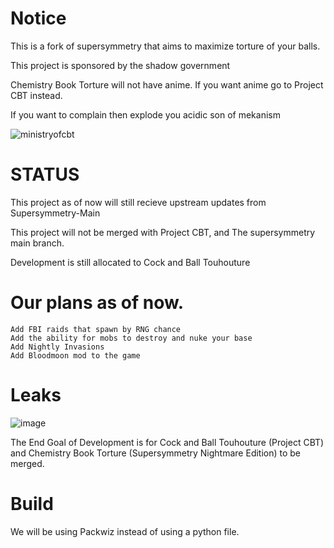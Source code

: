 # Notice

This is a fork of supersymmetry that aims to maximize torture of your balls.

This project is sponsored by the shadow government

Chemistry Book Torture will not have anime. If you want anime go to Project CBT instead.

If you want to complain then explode you acidic son of mekanism

![ministryofcbt](https://github.com/Ministry-of-CBT/Chemistry-Book-Torture/assets/141803157/8cd0bbb9-ea49-4ea8-9c0d-2ad729622f4c)

# STATUS

This project as of now will still recieve upstream updates from Supersymmetry-Main

This project will not be merged with Project CBT, and The supersymmetry main branch.

Development is still allocated to Cock and Ball Touhouture

# Our plans as of now.
```
Add FBI raids that spawn by RNG chance
Add the ability for mobs to destroy and nuke your base
Add Nightly Invasions
Add Bloodmoon mod to the game
```

# Leaks

![image](https://github.com/Ministry-of-CBT/Chemistry-Book-Torture/assets/141803157/ce975ce2-b475-4e5c-9422-12ef60e7dbfb)


The End Goal of Development is for Cock and Ball Touhouture (Project CBT) and Chemistry Book Torture (Supersymmetry Nightmare Edition) to be merged.

# Build

We will be using Packwiz instead of using a python file.

